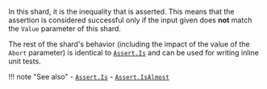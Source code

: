  In this shard, it is the inequality that is asserted. This means that the assertion is considered successful only if the input given does **not** match the `Value` parameter of this shard.

The rest of the shard's behavior (including the impact of the value of the `Abort` parameter) is identical to [`Assert.Is`](../Is) and can be used for writing inline unit tests.

!!! note "See also"
    - [`Assert.Is`](../Is)
    - [`Assert.IsAlmost`](../IsAlmost)
